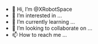 - 👋 Hi, I’m @XRobotSpace
- 👀 I’m interested in ...
- 🌱 I’m currently learning ...
- 💞️ I’m looking to collaborate on ...
- 📫 How to reach me ...

<!---
XRobotSpace/XRobotSpace is a ✨ special ✨ repository because its `README.md` (this file) appears on your GitHub profile.
You can click the Preview link to take a look at your changes.
--->
